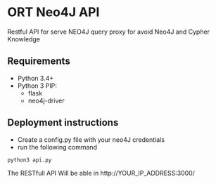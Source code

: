 # ORT Neo4J API

Restful API for serve NEO4J query proxy for avoid Neo4J and Cypher Knowledge

## Requirements

- Python 3.4+
- Python 3 PIP:
    - flask
    - neo4j-driver
    
## Deployment instructions

- Create a config.py file with your neo4J credentials
- run the following command
 ```shell
python3 api.py   
```

The RESTfull API Will be able in http://YOUR_IP_ADDRESS:3000/